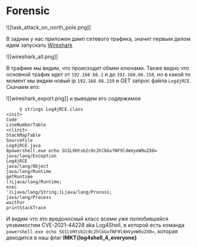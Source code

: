 # Forensic

![[task_attack_on_north_pole.png]]

В заднии у нас приложен дамп сетевого трафика, значит первым делом идем запускать [Wireshark](https://www.wireshark.org/)

![[wireshark_all.png]]

В трафике мы видим, что происходит обмен ключами. Также видно что основной трафик идет от  `192.168.66.1` и до `192.168.66.158`, но в какой то момент мы видим новый ip `192.168.66.159` и GET запрос файла `Log4jRCE`. 
Скачаем его:

![[wireshark_export.png]]
 и выведем его содержимое
 
		 $ strings Log4jRCE.class 
	<init>
	Code
	LineNumberTable
	<clinit>
	StackMapTable
	SourceFile
	Log4jRCE.java
	8powershell.exe echo SU1LVHtsb2c0c2hlbGxfNF9ldmVyeW9uZX0=
	java/lang/Exception
	Log4jRCE
	java/lang/Object
	java/lang/Runtime
	getRuntime
	()Ljava/lang/Runtime;
	exec
	'(Ljava/lang/String;)Ljava/lang/Process;
	java/lang/Process
	waitFor
	printStackTrace
	
И видим что это вредоносный класс всеми уже полюбившейся уязвимостим CVE-2021-44228 aka Log4Shell, в которой есть команда `powershell.exe echo SU1LVHtsb2c0c2hlbGxfNF9ldmVyeW9uZX0=`, которая декодится в наш флаг **IMKT{log4shell_4_everyone}**
